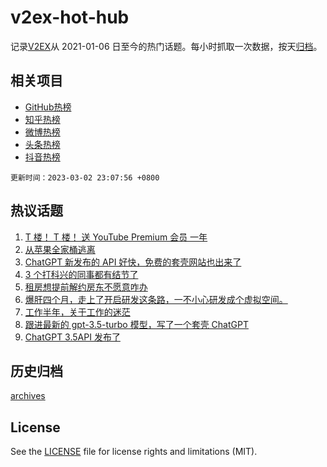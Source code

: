 # v2ex-hot-hub

 记录[V2EX](https://www.v2ex.com/)从 2021-01-06 日至今的热门话题。每小时抓取一次数据，按天[归档](archives)。
 
 ## 相关项目

- [GitHub热榜](https://github.com/lonnyzhang423/github-hot-hub)
- [知乎热榜](https://github.com/lonnyzhang423/zhihu-hot-hub)
- [微博热榜](https://github.com/lonnyzhang423/weibo-hot-hub)
- [头条热榜](https://github.com/lonnyzhang423/toutiao-hot-hub)
- [抖音热榜](https://github.com/lonnyzhang423/douyin-hot-hub)


 `更新时间：2023-03-02 23:07:56 +0800`

## 热议话题

1. [T 楼！ T 楼！ 送 YouTube Premium 会员 一年](https://www.v2ex.com/t/920425)
1. [从苹果全家桶逃离](https://www.v2ex.com/t/920407)
1. [ChatGPT 新发布的 API 好快，免费的套壳网站也出来了](https://www.v2ex.com/t/920519)
1. [3 个打科兴的同事都有结节了](https://www.v2ex.com/t/920426)
1. [租房想提前解约房东不愿意咋办](https://www.v2ex.com/t/920355)
1. [爆肝四个月，走上了开启研发这条路，一不小心研发成个虚拟空间。](https://www.v2ex.com/t/920411)
1. [工作半年，关于工作的迷茫](https://www.v2ex.com/t/920361)
1. [跟进最新的 gpt-3.5-turbo 模型，写了一个套壳 ChatGPT](https://www.v2ex.com/t/920489)
1. [ChatGPT 3.5API 发布了](https://www.v2ex.com/t/920333)

## 历史归档

[archives](archives)

## License

See the [LICENSE](LICENSE) file for license rights and limitations (MIT).

